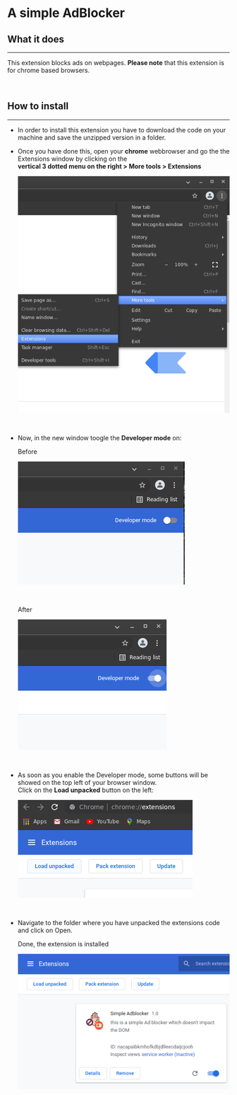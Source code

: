 # **A simple AdBlocker**

## **What it does**

***

This extension blocks ads on webpages. **Please note** that this extension is for chrome based browsers.

<br>

## **How to install**

___

* In order to install this extension you have to download the code on your machine and save the unzipped version in a folder. <br>
* Once you have done this, open your **chrome** webbrowser and go the the Extensions window by clicking on the<br>
 **vertical 3 dotted menu on the right > More tools > Extensions**

    ![Path to Extensions in chrome browser](./installPics/moreTools.png)

<br>

* Now, in the new window toogle the **Developer mode** on:<br>

    Before

    ![Developer mode off](./installPics/devModeOff.png)

    <br>

    After

    ![Developer mode on](./installPics/devModeOn.png)

    <br>

* As soon as you enable the Developer mode, some buttons will be showed on the top left of your browser window.<br>Click on the **Load unpacked** button on the left:

    ![The Load unpacked button](./installPics/loadUnpacked.png)

<br>

* Navigate to the folder where you have unpacked the extensions code and click on Open.

    Done, the extension is installed

    ![Extension installed](./installPics/voila.png)